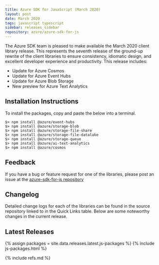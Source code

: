 ```yaml
---
title: Azure SDK for JavaScript (March 2020)
layout: post
date: March 2020
tags: javascript typescript
sidebar: releases_sidebar
repository: azure/azure-sdk-for-js
---
```


The Azure SDK team is pleased to make available the March 2020 client library release. This represents the seventh release of the ground-up rewrite of the client libraries to ensure consistency, idiomatic design, and excellent developer experience and productivity. This release includes:

- Update for Azure Cosmos
- Update for Azure Event Hubs
- Update for Azure Blob Storage
- New preview for Azure Text Analytics

## Installation Instructions
To install the packages, copy and paste the below into a terminal.

    $> npm install @azure/event-hubs
    $> npm install @azure/storage-blob
    $> npm install @azure/storage-file-share
    $> npm install @azure/storage-file-datalake
    $> npm install @azure/storage-queue
    $> npm install @azure/ai-text-analytics
    $> npm install @azure/cosmos

## Feedback
If you have a bug or feature request for one of the libraries, please post an issue at the [azure-sdk-for-js repository](https://github.com/azure/azure-sdk-for-js/issues)

## Changelog

Detailed change logs for each of the libraries can be found in the source repository linked to in the Quick Links table.
Below are some noteworthy changes in the current release.

<!--TODO -->

## Latest Releases

{% assign packages = site.data.releases.latest.js-packages %}
{% include js-packages.html %}

{% include refs.md %}
